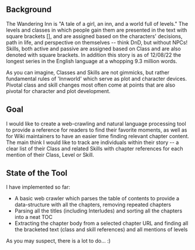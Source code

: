   ## Background
The Wandering Inn is "A tale of a girl, an inn, and a world full of levels." The levels and classes in which people gain them are presented in the text with square brackets [], and are 
assigned based on the characters' decisions, path in life, and perspective on themselves -- think DnD, but without NPCs! Skills, both active and passive are assigned based on Class and are also denoted with square brackets. In addition this story is as of 12/08/22 the longest series in the English language at a whopping 9.3 million words.

As you can imagine, Classes and Skills are not gimmicks, but rather fundamental rules of 'Innworld' which serve as plot and character devices. Pivotal class and skill changes most often come at points that are also pivotal for character and plot development. 

  ## Goal
I would like to create a web-crawling and natural language processing tool to provide a reference for readers to find their favorite moments, as well as for Wiki maintainers to have an easier time finding relevant chapter content. The main think I would like to track are individuals within their story -- a clear list of their Class and related Skills with chapter references for each mention of their Class, Level or Skill.

  ## State of the Tool
I have implemented so far:
- A basic web crawler which parses the table of contents to provide a data-structure with all the chapters, removing repeated chapters
- Parsing all the titles (including Interludes) and sorting all the chapters into a neat TOC
- Extracting the chapter body from a selected chapter URL and finding all the bracketed text (class and skill references) and all mentions of levels

As you may suspect, there is a lot to do...   :)

